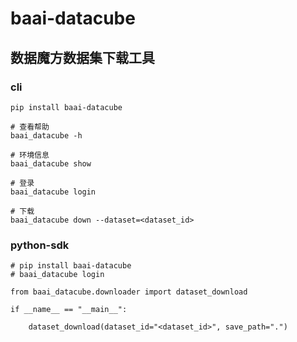 # baai-datacube

## 数据魔方数据集下载工具

### cli
```shell
pip install baai-datacube

# 查看帮助
baai_datacube -h

# 环境信息
baai_datacube show

# 登录
baai_datacube login

# 下载
baai_datacube down --dataset=<dataset_id>
```

### python-sdk
```
# pip install baai-datacube
# baai_datacube login

from baai_datacube.downloader import dataset_download

if __name__ == "__main__":

    dataset_download(dataset_id="<dataset_id>", save_path=".")
```